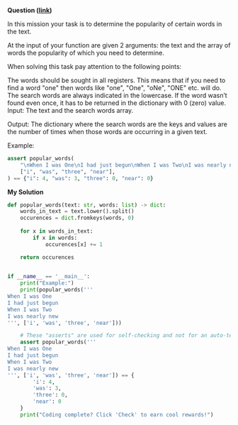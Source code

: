 **Question ([link](https://py.checkio.org/en/mission/popular-words/))**

In this mission your task is to determine the popularity of certain words in the text.

At the input of your function are given 2 arguments: the text and the array of words the popularity of which you need to determine.

When solving this task pay attention to the following points:

The words should be sought in all registers. This means that if you need to find a word "one" then words like "one", "One", "oNe", "ONE" etc. will do.
The search words are always indicated in the lowercase.
If the word wasn’t found even once, it has to be returned in the dictionary with 0 (zero) value.
Input: The text and the search words array.

Output: The dictionary where the search words are the keys and values are the number of times when those words are occurring in a given text.

Example:

```python
assert popular_words(
    "\nWhen I was One\nI had just begun\nWhen I was Two\nI was nearly new\n",
    ["i", "was", "three", "near"],
) == {"i": 4, "was": 3, "three": 0, "near": 0}
```


**My Solution**

```python
def popular_words(text: str, words: list) -> dict:
    words_in_text = text.lower().split()
    occurences = dict.fromkeys(words, 0)
    
    for x in words_in_text:
        if x in words:
            occurences[x] += 1

    return occurences
    

if __name__ == '__main__':
    print("Example:")
    print(popular_words('''
When I was One
I had just begun
When I was Two
I was nearly new
''', ['i', 'was', 'three', 'near']))

    # These "asserts" are used for self-checking and not for an auto-testing
    assert popular_words('''
When I was One
I had just begun
When I was Two
I was nearly new
''', ['i', 'was', 'three', 'near']) == {
        'i': 4,
        'was': 3,
        'three': 0,
        'near': 0
    }
    print("Coding complete? Click 'Check' to earn cool rewards!")
